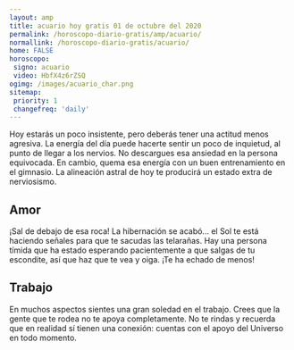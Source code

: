 ```yaml
---
layout: amp
title: acuario hoy gratis 01 de octubre del 2020 
permalink: /horoscopo-diario-gratis/amp/acuario/
normallink: /horoscopo-diario-gratis/acuario/
home: FALSE
horoscopo:
 signo: acuario
 video: HbfX4z6rZSQ
ogimg: /images/acuario_char.png
sitemap:
 priority: 1
 changefreq: 'daily'
---
```



Hoy estarás un poco insistente, pero deberás tener una actitud menos agresiva. La energía del día puede hacerte sentir un poco de inquietud, al punto de llegar a los nervios. No descargues esa ansiedad en la persona equivocada. En cambio, quema esa energía con un buen entrenamiento en el gimnasio. La alineación astral de hoy te producirá un estado extra de nerviosismo.

## Amor

¡Sal de debajo de esa roca! La hibernación se acabó... el Sol te está haciendo señales para que te sacudas las telarañas. Hay una persona tímida que ha estado esperando pacientemente a que salgas de tu escondite, así que haz que te vea y oiga. ¡Te ha echado de menos!

## Trabajo

En muchos aspectos sientes una gran soledad en el trabajo. Crees que la gente que te rodea no te apoya completamente. No te rindas y recuerda que en realidad sí tienen una conexión: cuentas con el apoyo del Universo en todo momento.